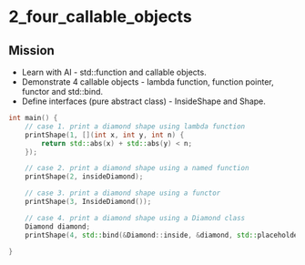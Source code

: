 # 2_four_callable_objects

## Mission
* Learn with AI - std::function and callable objects.
* Demonstrate 4 callable objects - lambda function, function pointer, functor and std::bind.
* Define interfaces (pure abstract class) - InsideShape and Shape.

```c++
int main() {
    // case 1. print a diamond shape using lambda function
    printShape(1, [](int x, int y, int n) {
        return std::abs(x) + std::abs(y) < n;
    });

    // case 2. print a diamond shape using a named function
    printShape(2, insideDiamond);

    // case 3. print a diamond shape using a functor
    printShape(3, InsideDiamond());

    // case 4. print a diamond shape using a Diamond class
    Diamond diamond;
    printShape(4, std::bind(&Diamond::inside, &diamond, std::placeholders::_1, std::placeholders::_2, std::placeholders::_3));

}
```
